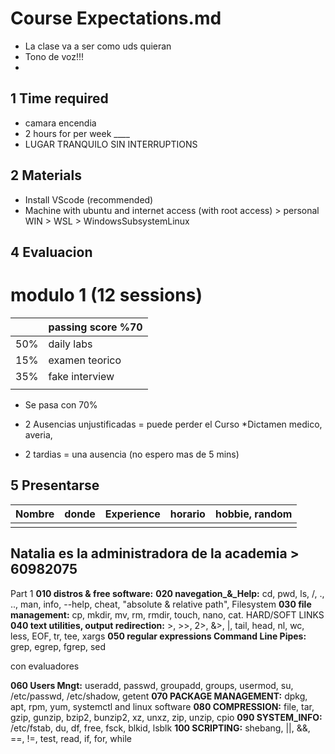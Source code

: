 # **Course Expectations.md**

* La clase va a ser como uds quieran
* Tono de voz!!! 
* 

## 1 Time required 
   * camara encendia
   * 2 hours for per week ____
   * LUGAR TRANQUILO SIN INTERRUPTIONS


## 2 Materials
   * Install VScode (recommended)
   * Machine with ubuntu and internet access (with root access) > personal WIN > WSL > WindowsSubsystemLinux


## 4 Evaluacion

# modulo 1 (12 sessions)
|     | passing score %70 |
| --- | ----------------- |
| 50% | daily labs        |
| 15% | examen teorico    | >> Linux essentials
| 35% | fake interview    |
|     |                   |
   
   * Se pasa con 70% 
      
   * 2 Ausencias unjustificadas = puede perder el Curso
       *Dictamen medico, averia, 
   * 2 tardias = una ausencia (no espero mas de 5 mins)
   <!--! * __Si tiene alguna situacion personal por favor comunicarlo cuanto antes para modificar la agenda en caso de que sea necesiario__ -->



## 5 Presentarse

| Nombre  | donde    | Experience      | horario | hobbie, random                     |
| ------- | -------- | --------------- | ------- | ---------------------------------- |
|         |          |                 |         |                                    |

## Natalia es la administradora de la academia > 60982075


Part 1 
**010 distros & free software:**
**020 navegation_&_Help:** cd, pwd, ls, /, ., .., man, info, --help, cheat, "absolute & relative path", Filesystem
**030 file management:** cp, mkdir, mv, rm, rmdir, touch, nano, cat. HARD/SOFT LINKS 
**040 text utilities, output redirection:** >, >>, 2>, &>, |, tail, head, nl, wc, less, EOF, tr, tee, xargs
**050 regular expressions Command Line Pipes:** grep, egrep, fgrep, sed
<!--! **check point fake interview: 15mins** --> con evaluadores
**060 Users Mngt:** useradd, passwd, groupadd, groups, usermod, su, /etc/passwd, /etc/shadow, getent
**070 PACKAGE MANAGEMENT:** dpkg, apt, rpm, yum, systemctl and linux software
**080 COMPRESSION:** file, tar, gzip, gunzip, bzip2, bunzip2, xz, unxz, zip, unzip, cpio
**090 SYSTEM_INFO:** /etc/fstab, du, df, free, fsck, blkid, lsblk
**100 SCRIPTING:** shebang, ||, &&, ==, !=, test, read, if, for, while
<!--! **fake interview** -->